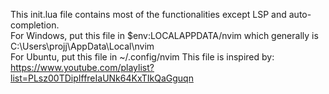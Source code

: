 This init.lua file contains most of the functionalities except LSP and auto-completion. \
For Windows, put this file in $env:LOCALAPPDATA/nvim which generally is C:\Users\projj\AppData\Local\nvim \
For Ubuntu, put this file in ~/.config/nvim
This file is inspired by: https://www.youtube.com/playlist?list=PLsz00TDipIffreIaUNk64KxTIkQaGguqn
